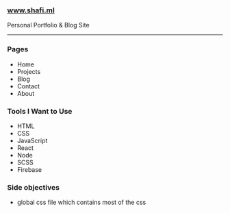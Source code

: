 ### www.shafi.ml

Personal Portfolio & Blog Site

---

### Pages

- Home
- Projects
- Blog
- Contact
- About

### Tools I Want to Use

- HTML
- CSS
- JavaScript
- React
- Node
- SCSS
- Firebase

### Side objectives

- global css file which contains most of the css
